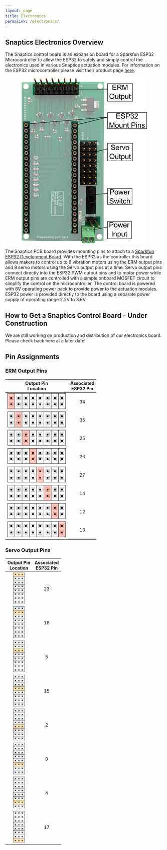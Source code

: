 ```yaml
---
layout: page
title: Electronics
permalink: /electronics/
---
```


## Snaptics Electronics Overview

The Snaptics control board is an expansion board for a Sparkfun ESP32 Microcontroller to allow the ESP32 to safely and simply control the electronics used in various Snaptics actuation modules. For information on the ESP32 microcontroller please visit their product page [here](https://www.sparkfun.com/products/13907).

<p align="center">
  <img src="photos/../../photos/PCBV2_diagram.png" alt="snaptics" width="400"/>
</p>

The Snaptics PCB board provides mounting pins to attach to a [Sparkfun ESP32 Development Board](https://www.sparkfun.com/products/13907). With the ESP32 as the controller this board allows makers to control up to 8 vibration motors using the ERM output pins and 8 servo motors using the Servo output pins at a time. Servo output pins connect directly into the ESP32 PWM output pins and to motor power while ERM output pins are controlled with a simple onboard MOSFET circuit to simplify the control on the microcontroller. The control board is powered with 6V operating power pack to provide power to the actuation modules. ESP32 power is provided directly to the board using a separate power supply of operating range 2.2V to 3.6V. 

## How to Get a Snaptics Control Board - Under Construction
We are still working on production and distribution of our electronics board. Please check back here at a later date!

<!-- All documentation and files required for the reproduction of these electronics board are provided below. We recommend outsourcing these boards for production and turnkey assembly to make the process as simple and cheap as possible. While there are many suppliers for PCB manufacture, we have used PCBWay and can confirm the PCBs work. For more detailed instructions on how to obtain your own Snaptics control board please visit our associated [tutorial](www.snaptics.org/tutorials).

|**Board Version**|**Description**|**Downloads**|
|:-----:|:-----|:-----:|
| V2.0 | Basic ESP32 expansion board | Gerber | -->


## Pin Assignments

### ERM Output Pins

|**Output Pin <br> Location**|**Associated <br> ESP32 Pin**|
|:-----:|:-----:|
|<img src="../photos/pins/ERMPinA.png" alt="stretch_module" style="height:50px;">| 34 |
|<img src="../photos/pins/ERMPinB.png" alt="stretch_module" style="height:50px;">| 35 |
|<img src="../photos/pins/ERMPinC.png" alt="stretch_module" style="height:50px;">| 25 |
|<img src="../photos/pins/ERMPinD.png" alt="stretch_module" style="height:50px;">| 26 |
|<img src="../photos/pins/ERMPinE.png" alt="stretch_module" style="height:50px;">| 27 |
|<img src="../photos/pins/ERMPinF.png" alt="stretch_module" style="height:50px;">| 14 |
|<img src="../photos/pins/ERMPinG.png" alt="stretch_module" style="height:50px;">| 12 |
|<img src="../photos/pins/ERMPinH.png" alt="stretch_module" style="height:50px;">| 13 |

### Servo Output Pins

|**Output Pin <br> Location**|**Associated <br> ESP32 Pin**|
|:-----:|:-----:|
|<img src="../photos/pins/ServoPinA.png" alt="stretch_module" style="height:100px;">| 23 |
|<img src="../photos/pins/ServoPinB.png" alt="stretch_module" style="height:100px;">| 18 |
|<img src="../photos/pins/ServoPinC.png" alt="stretch_module" style="height:100px;">| 5 |
|<img src="../photos/pins/ServoPinD.png" alt="stretch_module" style="height:100px;">| 15 |
|<img src="../photos/pins/ServoPinE.png" alt="stretch_module" style="height:100px;">| 2 |
|<img src="../photos/pins/ServoPinF.png" alt="stretch_module" style="height:100px;">| 0 |
|<img src="../photos/pins/ServoPinG.png" alt="stretch_module" style="height:100px;">| 4 |
|<img src="../photos/pins/ServoPinH.png" alt="stretch_module" style="height:100px;">| 17 |

